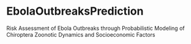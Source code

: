 # EbolaOutbreaksPrediction
Risk Assessment of Ebola Outbreaks through Probabilistic Modeling of Chiroptera Zoonotic Dynamics and Socioeconomic Factors
